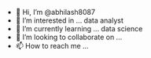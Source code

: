 - 👋 Hi, I’m @abhilash8087
- 👀 I’m interested in ... data analyst
- 🌱 I’m currently learning ... data science
- 💞️ I’m looking to collaborate on ...
- 📫 How to reach me ...

<!---
abhilash8087/abhilash8087 is a ✨ special ✨ repository because its `README.md` (this file) appears on your GitHub profile.
You can click the Preview link to take a look at your changes.
--->
